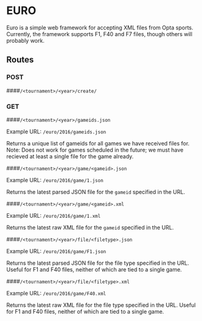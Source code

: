 # EURO

Euro is a simple web framework for accepting XML files from Opta sports. Currently, the framework supports F1, F40 and F7 files, though others will probably work.

## Routes

### POST

####`/<tournament>/<year>/create/`

### GET

####`/<tournament>/<year>/gameids.json`

Example URL: `/euro/2016/gameids.json`

Returns a unique list of gameids for all games we have received files for. Note: Does not work for games scheduled in the future; we must have recieved at least a single file for the game already.

####`/<tournament>/<year>/game/<gameid>.json`

Example URL: `/euro/2016/game/1.json`

Returns the latest parsed JSON file for the `gameid` specified in the URL.

####`/<tournament>/<year>/game/<gameid>.xml`

Example URL: `/euro/2016/game/1.xml`

Returns the latest raw XML file for the `gameid` specified in the URL.

####`/<tournament>/<year>/file/<filetype>.json`

Example URL: `/euro/2016/game/F1.json`

Returns the latest parsed JSON file for the file type specified in the URL. Useful for F1 and F40 files, neither of which are tied to a single game.

####`/<tournament>/<year>/file/<filetype>.xml`

Example URL: `/euro/2016/game/F40.xml`

Returns the latest raw XML file for the file type specified in the URL. Useful for F1 and F40 files, neither of which are tied to a single game.